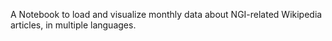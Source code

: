 A Notebook to load and visualize monthly data about NGI-related Wikipedia articles, in multiple languages.  

